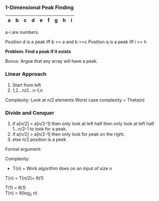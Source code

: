 ### 1-Dimensional Peak Finding
|a  |b  |c  |d  |e  |f  |g  |h  |i  | 
|---|---|---|---|---|---|---|---|---|

a-i are numbers.

Position d is a peak iff b >= a and b >=c
Position q is a peek iff i >= h

**Problem: Find a peak if it exists**

Bonus: Argue that any array will have a peak.

### Linear Approach

1.   Start from left
2.   1,2...n/2...n-1,n

Complexity: Look at n/2 elements
Worst case complexity = Theta(n)

### Divide and Conquer

1.   if a\[n/2] < a\[n/2-1] then only look at left half then only look
at left half 1...n/2-1 to look for a peak.
2.   if a\[n/2] > a\[n/2-1] then only look for peak on the right.
3.   else n/2 position is a peek

Formal argument:


Complexity:
 
*  T(n) = Work algorithm does on an input of size n

T(n) = T(n/2)+ &theta;(1)  

T(1) = &theta;(1)  
T(n) = &theta;(log<sub>2</sub> n)